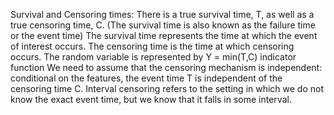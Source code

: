 Survival and Censoring times: There is a true survival time, T, as well as a true censoring time, C. (The survival time is also known as the failure time or the event time) 
The survival time represents the time at which the event of interest occurs. The censoring time is the time at which censoring occurs. 
The random variable is represented by Y = min(T,C) indicator function 
We need to assume that the censoring mechanism is independent: conditional on the features, the event time T is independent of the censoring time C. 
Interval censoring refers to the setting in which we do not know the exact event time, but we know that it falls in some interval.
